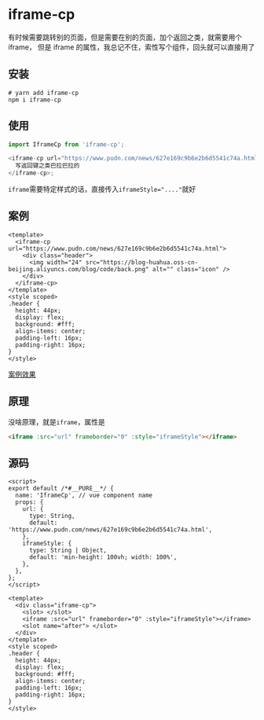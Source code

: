 # iframe-cp

有时候需要跳转别的页面，但是需要在别的页面，加个返回之类，就需要用个 iframe，
但是 iframe 的属性，我总记不住，索性写个组件，回头就可以直接用了

## 安装

```shell
# yarn add iframe-cp
npm i iframe-cp
```

## 使用

```js
import IframeCp from 'iframe-cp';

<iframe-cp url="https://www.pudn.com/news/627e169c9b6e2b6d5541c74a.html">
  写返回键之类巴拉巴拉的
</iframe-cp>;
```

`iframe`需要特定样式的话，直接传入`iframeStyle="...."`就好

## 案例

```vue
<template>
  <iframe-cp url="https://www.pudn.com/news/627e169c9b6e2b6d5541c74a.html">
    <div class="header">
      <img width="24" src="https://blog-huahua.oss-cn-beijing.aliyuncs.com/blog/code/back.png" alt="" class="icon" />
    </div>
  </iframe-cp>
</template>
<style scoped>
.header {
  height: 44px;
  display: flex;
  background: #fff;
  align-items: center;
  padding-left: 16px;
  padding-right: 16px;
}
</style>
```

[案例效果](https://blog-huahua.oss-cn-beijing.aliyuncs.com/blog/code/back_iframe.png)

## 原理

没啥原理，就是`iframe`，属性是

```html
<iframe :src="url" frameborder="0" :style="iframeStyle"></iframe>
```

## 源码

```vue
<script>
export default /*#__PURE__*/ {
  name: 'IframeCp', // vue component name
  props: {
    url: {
      type: String,
      default: 'https://www.pudn.com/news/627e169c9b6e2b6d5541c74a.html',
    },
    iframeStyle: {
      type: String | Object,
      default: 'min-height: 100vh; width: 100%',
    },
  },
};
</script>

<template>
  <div class="iframe-cp">
    <slot> </slot>
    <iframe :src="url" frameborder="0" :style="iframeStyle"></iframe>
    <slot name="after"> </slot>
  </div>
</template>
<style scoped>
.header {
  height: 44px;
  display: flex;
  background: #fff;
  align-items: center;
  padding-left: 16px;
  padding-right: 16px;
}
</style>
```
